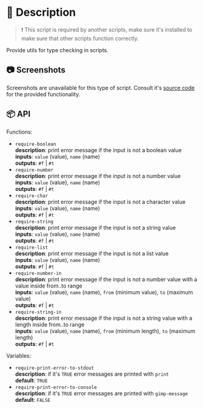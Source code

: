 # 📖 Description

> ❗ This script is required by another scripts, make sure it's installed to
> make sure that other scripts function correctly.

Provide utils for type checking in scripts.

## 📷 Screenshots

Screenshots are unavailable for this type of script. Consult it's [source code](./require.scm)
for the provided functionality.

## 📦 API

Functions:

- `require-boolean`  
  **description**: print error message if the input is not a boolean value  
  **inputs**: `value` (value), `name` (name)  
  **outputs**: `#f` | `#t`
- `require-number`  
  **description**: print error message if the input is not a number value  
  **inputs**: `value` (value), `name` (name)  
  **outputs**: `#f` | `#t`
- `require-char`  
  **description**: print error message if the input is not a character value  
  **inputs**: `value` (value), `name` (name)  
  **outputs**: `#f` | `#t`
- `require-string`  
  **description**: print error message if the input is not a string value  
  **inputs**: `value` (value), `name` (name)  
  **outputs**: `#f` | `#t`
- `require-list`  
  **description**: print error message if the input is not a list value  
  **inputs**: `value` (value), `name` (name)  
  **outputs**: `#f` | `#t`
- `require-number-in`  
  **description**: print error message if the input is not a number value with a
  value inside from..to range  
  **inputs**: `value` (value), `name` (name), `from` (minimum value), `to`
  (maximum value)  
  **outputs**: `#f` | `#t`
- `require-string-in`  
  **description**: print error message if the input is not a string value with a
  length inside from..to range  
  **inputs**: `value` (value), `name` (name), `from` (minimum length), `to`
  (maximum length)  
  **outputs**: `#f` | `#t`

Variables:

- `require-print-error-to-stdout`  
  **description**: if it's `TRUE` error messages are printed with `print`  
  **default**: `TRUE`
- `require-print-error-to-console`  
  **description**: if it's `TRUE` error messages are printed with
  `gimp-message`  
  **default**: `FALSE`
